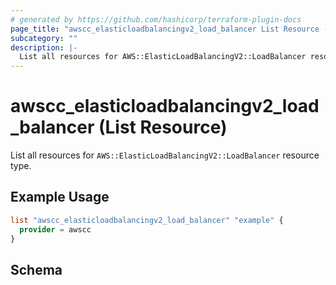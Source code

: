```yaml
---
# generated by https://github.com/hashicorp/terraform-plugin-docs
page_title: "awscc_elasticloadbalancingv2_load_balancer List Resource - terraform-provider-awscc"
subcategory: ""
description: |-
  List all resources for AWS::ElasticLoadBalancingV2::LoadBalancer resource type.
---
```


# awscc_elasticloadbalancingv2_load_balancer (List Resource)

List all resources for `AWS::ElasticLoadBalancingV2::LoadBalancer` resource type.

## Example Usage

```terraform
list "awscc_elasticloadbalancingv2_load_balancer" "example" {
  provider = awscc
}
```

<!-- schema generated by tfplugindocs -->
## Schema
